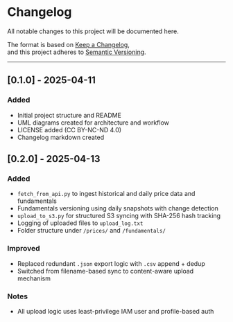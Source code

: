 # Changelog

All notable changes to this project will be documented here.

The format is based on [Keep a Changelog](https://keepachangelog.com/en/1.0.0/),  
and this project adheres to [Semantic Versioning](https://semver.org/).

---

## [0.1.0] - 2025-04-11
### Added
- Initial project structure and README
- UML diagrams created for architecture and workflow
- LICENSE added (CC BY-NC-ND 4.0)
- Changelog markdown created

## [0.2.0] - 2025-04-13 
### Added
- `fetch_from_api.py` to ingest historical and daily price data and fundamentals
- Fundamentals versioning using daily snapshots with change detection
- `upload_to_s3.py` for structured S3 syncing with SHA-256 hash tracking
- Logging of uploaded files to `upload_log.txt`
- Folder structure under `/prices/` and `/fundamentals/`

### Improved
- Replaced redundant `.json` export logic with `.csv` append + dedup
- Switched from filename-based sync to content-aware upload mechanism

### Notes
- All upload logic uses least-privilege IAM user and profile-based auth
